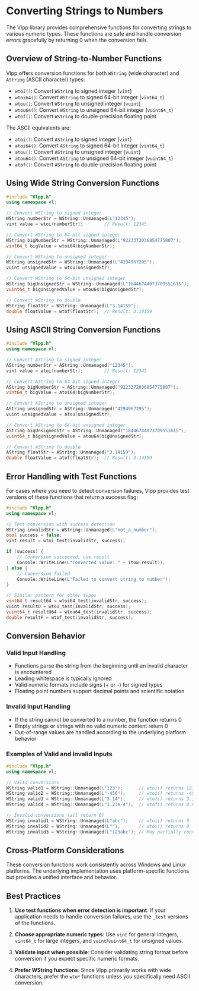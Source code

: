 # Converting Strings to Numbers

The Vlpp library provides comprehensive functions for converting strings to various numeric types. These functions are safe and handle conversion errors gracefully by returning 0 when the conversion fails.

## Overview of String-to-Number Functions

Vlpp offers conversion functions for both `WString` (wide character) and `AString` (ASCII character) types:

- `wtoi()`: Convert `WString` to signed integer (`vint`)
- `wtoi64()`: Convert `WString` to signed 64-bit integer (`vint64_t`)
- `wtou()`: Convert `WString` to unsigned integer (`vuint`)
- `wtou64()`: Convert `WString` to unsigned 64-bit integer (`vuint64_t`)
- `wtof()`: Convert `WString` to double-precision floating point

The ASCII equivalents are:
- `atoi()`: Convert `AString` to signed integer (`vint`)
- `atoi64()`: Convert `AString` to signed 64-bit integer (`vint64_t`)
- `atou()`: Convert `AString` to unsigned integer (`vuint`)
- `atou64()`: Convert `AString` to unsigned 64-bit integer (`vuint64_t`)
- `atof()`: Convert `AString` to double-precision floating point

## Using Wide String Conversion Functions

```cpp
#include "Vlpp.h"
using namespace vl;

// Convert WString to signed integer
WString numberStr = WString::Unmanaged(L"12345");
vint value = wtoi(numberStr);        // Result: 12345

// Convert WString to 64-bit signed integer
WString bigNumberStr = WString::Unmanaged(L"9223372036854775807");
vint64_t bigValue = wtoi64(bigNumberStr);

// Convert WString to unsigned integer
WString unsignedStr = WString::Unmanaged(L"4294967295");
vuint unsignedValue = wtou(unsignedStr);

// Convert WString to 64-bit unsigned integer
WString bigUnsignedStr = WString::Unmanaged(L"18446744073709551615");
vuint64_t bigUnsignedValue = wtou64(bigUnsignedStr);

// Convert WString to double
WString floatStr = WString::Unmanaged(L"3.14159");
double floatValue = wtof(floatStr);  // Result: 3.14159
```

## Using ASCII String Conversion Functions

```cpp
#include "Vlpp.h"
using namespace vl;

// Convert AString to signed integer
AString numberStr = AString::Unmanaged("12345");
vint value = atoi(numberStr);        // Result: 12345

// Convert AString to 64-bit signed integer
AString bigNumberStr = AString::Unmanaged("9223372036854775807");
vint64_t bigValue = atoi64(bigNumberStr);

// Convert AString to unsigned integer
AString unsignedStr = AString::Unmanaged("4294967295");
vuint unsignedValue = atou(unsignedStr);

// Convert AString to 64-bit unsigned integer
AString bigUnsignedStr = AString::Unmanaged("18446744073709551615");
vuint64_t bigUnsignedValue = atou64(bigUnsignedStr);

// Convert AString to double
AString floatStr = AString::Unmanaged("3.14159");
double floatValue = atof(floatStr);  // Result: 3.14159
```

## Error Handling with Test Functions

For cases where you need to detect conversion failures, Vlpp provides test versions of these functions that return a success flag:

```cpp
#include "Vlpp.h"
using namespace vl;

// Test conversion with success detection
WString invalidStr = WString::Unmanaged(L"not_a_number");
bool success = false;
vint result = wtoi_test(invalidStr, success);

if (success) {
    // Conversion succeeded, use result
    Console::WriteLine(L"Converted value: " + itow(result));
} else {
    // Conversion failed
    Console::WriteLine(L"Failed to convert string to number");
}

// Similar pattern for other types
vint64_t result64 = wtoi64_test(invalidStr, success);
vuint resultU = wtou_test(invalidStr, success);
vuint64_t resultU64 = wtou64_test(invalidStr, success);
double resultF = wtof_test(invalidStr, success);
```

## Conversion Behavior

### Valid Input Handling
- Functions parse the string from the beginning until an invalid character is encountered
- Leading whitespace is typically ignored
- Valid numeric formats include signs (+ or -) for signed types
- Floating point numbers support decimal points and scientific notation

### Invalid Input Handling
- If the string cannot be converted to a number, the function returns 0
- Empty strings or strings with no valid numeric content return 0
- Out-of-range values are handled according to the underlying platform behavior

### Examples of Valid and Invalid Inputs

```cpp
#include "Vlpp.h"
using namespace vl;

// Valid conversions
WString valid1 = WString::Unmanaged(L"123");      // wtoi() returns 123
WString valid2 = WString::Unmanaged(L"-456");     // wtoi() returns -456
WString valid3 = WString::Unmanaged(L"3.14");     // wtof() returns 3.14
WString valid4 = WString::Unmanaged(L"1.23e-4");  // wtof() returns 0.000123

// Invalid conversions (all return 0)
WString invalid1 = WString::Unmanaged(L"abc");    // wtoi() returns 0
WString invalid2 = WString::Unmanaged(L"");       // wtoi() returns 0
WString invalid3 = WString::Unmanaged(L"123abc"); // May partially convert depending on implementation
```

## Cross-Platform Considerations

These conversion functions work consistently across Windows and Linux platforms. The underlying implementation uses platform-specific functions but provides a unified interface and behavior.

## Best Practices

1. **Use test functions when error detection is important**: If your application needs to handle conversion failures, use the `_test` versions of the functions.

2. **Choose appropriate numeric types**: Use `vint` for general integers, `vint64_t` for large integers, and `vuint`/`vuint64_t` for unsigned values.

3. **Validate input when possible**: Consider validating string format before conversion if you expect specific numeric formats.

4. **Prefer WString functions**: Since Vlpp primarily works with wide characters, prefer the `wto*` functions unless you specifically need ASCII conversion.